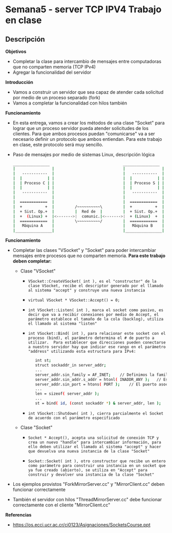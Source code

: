 # Semana5 - server TCP IPV4 Trabajo en clase

## Descripción 
 
**Objetivos**

-   Completar la clase para intercambio de mensajes entre computadoras que no comparten memoria (TCP IPv4)
-   Agregar la funcionalidad del servidor

**Introducción**

-   Vamos a construir un servidor que sea capaz de atender cada solicitud por medio de un proceso separado (fork)
-   Vamos a completar la funcionalidad con hilos también

**Funcionamiento**

-   En esta entrega, vamos a crear los métodos de una clase "Socket" para lograr que un proceso servidor pueda atender solicitudes de los clientes.  Para que ambos procesos puedan "comunicarse" va a ser necesario definir un protocolo que ambos entiendan.  Para este trabajo en clase, este protocolo será muy sencillo.

-   Paso de mensajes por medio de sistemas Linux, descripción lógica

     ```bash
     ________________                                ________________
    |                |                              |                |
    |   -----------  |                              |   -----------  |
    |  |           | |                              |  |           | |
    |  | Proceso C | |                              |  | Proceso S | |
    |  |           | |                              |  |           | |
    |   -----------  |                              |   -----------  |
    |                |                              |                |
    |  ============  |                              |  ============  |
    |  +          +  |         /~~~~~~~~~~\         |  +          +  |
    |  + Sist. Op.+  |         |  Red de  |         |  + Sist. Op.+  |
    |  +  (Linux) +  |<------->|  comunic.|<------->|  + (Linux)  +  |
    |  ============  |         \~~~~~~~~~~/         |  ============  |
    |   Máquina A    |                              |   Máquina B    |
    |________________|                              |________________|
    ```
   
**Funcionamiento**

-   Completar las clases "VSocket" y "Socket" para poder intercambiar mensajes entre procesos que no comparten memoria. **Para este trabajo deben completar:**

    - Clase "VSocket"

        - ```VSocket::CreateVSocket( int ), es el "constructor" de la clase VSocket, recibe el descriptor generado por el llamado al sistema "accept" y construye una nueva instancia```

        - ```virtual VSocket * VSocket::Accept() = 0;```

        - ```int VSocket::Listen( int ), marca el socket como pasivo, es decir que va a recibir conexiones por medio de Accept, el parámetro establece el tamaño de la cola (backlog), utiliza el llamado al sistema "listen"```

        - ```int VSocket::Bind( int ), para relacionar este socket con el proceso (bind), el parámetro determina el # de puerto a utilizar.  Para establecer que direcciones pueden conectarse a nuestro servidor hay que indicar ese rango en el parámetro "address" utilizando esta estructura para IPv4:```

            ```bash
               int st;
               struct sockaddr_in server_addr;
               ...
               server_addr.sin_family = AF_INET;	// Definimos la familia para IPv4
               server_addr.sin_addr.s_addr = htonl( INADDR_ANY );	// Establecemos cualquier dirección
               server_addr.sin_port = htons( PORT );	// El puerto asociado al servicio
               ...
               len = sizeof( server_addr );
               ...
               st = bind( id, (const sockaddr *) & server_addr, len );
            ```

        - ```int VSocket::Shutdown( int ), cierra parcialmente el Socket de acuerdo con el parámetro especificado```

    - Clase "Socket"
        - ```Socket * Accept(), acepta una solicitud de conexión TCP y crea un nuevo "handle" para intercambiar información, para ello deben utilizar el llamado al sistema "accept" y hacer que devuelva una nueva instancia de la clase "Socket"```

        - ```Socket::Socket( int ), otro constructor que recibe un entero como parámetro para construir una instancia en un socket que ya fue creado (abierto), se utiliza en "Accept" para construir y devolver una instancia de la clase "Socket"```

   - Los ejemplos provistos "ForkMirrorServer.cc" y "MirrorClient.cc" deben funcionar correctamente

   - También el servidor con hilos "ThreadMirrorServer.cc" debe funcionar correctamente con el cliente "MirrorClient.cc"

**Referencias**

-   https://os.ecci.ucr.ac.cr/ci0123/Asignaciones/SocketsCourse.ppt